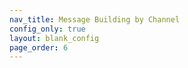 ```yaml
---
nav_title: Message Building by Channel
config_only: true
layout: blank_config
page_order: 6
---
```

